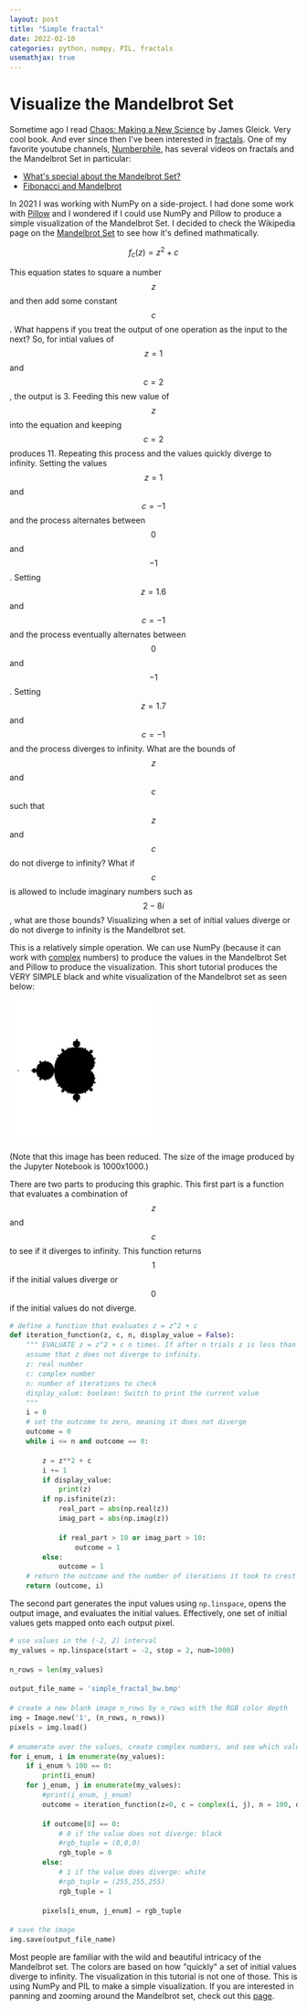 ```yaml
---
layout: post
title: "Simple fractal"
date: 2022-02-10
categories: python, numpy, PIL, fractals
usemathjax: true
---
```


# Visualize the Mandelbrot Set

Sometime ago I read [Chaos: Making a New Science](https://en.wikipedia.org/wiki/Chaos:_Making_a_New_Science) by James Gleick. Very cool book. And ever since then I've been interested in [fractals](https://en.wikipedia.org/wiki/Fractal). One of my favorite youtube channels, [Numberphile](https://www.numberphile.com/), has several videos on fractals and the Mandelbrot Set in particular:
- [What's special about the Mandelbrot Set?](https://www.numberphile.com/videos/whats-special-about-the-mandelbrot-set?rq=mandelbrot)
- [Fibonacci and Mandelbrot](https://www.numberphile.com/videos/fibonacci-and-mandelbrot?rq=mandelbrot)

In 2021 I was working with NumPy on a side-project. I had done some work with [Pillow](https://pillow.readthedocs.io/en/stable/) and I wondered if I could use NumPy and Pillow to produce a simple visualization of the Mandelbrot Set. I decided to check the Wikipedia page on the [Mandelbrot Set](https://en.wikipedia.org/wiki/Mandelbrot_set) to see how it's defined mathmatically.

$$ f_c(z) = z^{2} + c$$

This equation states to square a number $$z$$ and then add some constant $$c$$. What happens if you treat the output of one operation as the input to the next? So, for intial values of $$z = 1$$ and $$c = 2$$, the output is 3. Feeding this new value of $$z$$ into the equation and keeping $$c = 2$$ produces 11. Repeating this process and the values quickly diverge to infinity. Setting the values $$z = 1$$ and $$c = -1$$ and the process alternates between $$0$$ and $$-1$$. Setting $$z = 1.6$$ and $$c = -1$$ and the process eventually alternates between $$0$$ and $$-1$$. Setting $$z = 1.7$$ and $$c = -1$$ and the process diverges to infinity. What are the bounds of $$z$$ and $$c$$ such that $$z$$ and $$c$$ do not diverge to infinity? What if $$c$$ is allowed to include imaginary numbers such as $$2 - 8i$$, what are those bounds? Visualizing when a set of initial values diverge or do not diverge to infinity is the Mandelbrot set.

This is a relatively simple operation. We can use NumPy (because it can work with [complex](https://numpy.org/doc/stable/reference/generated/numpy.imag.html) numbers) to produce the values in the Mandelbrot Set and Pillow to produce the visualization. This short tutorial produces the VERY SIMPLE black and white visualization of the Mandelbrot set as seen below:

<img src="https://raw.githubusercontent.com/mike-babb/simple_fractal/main/simple_fractal_bw.bmp" alt="Mandelbrot Set" width="250"/>

(Note that this image has been reduced. The size of the image produced by the Jupyter Notebook is 1000x1000.)

There are two parts to producing this graphic. This first part is a function that evaluates a combination of $$z$$ and $$c$$ to see if it diverges to infinity. This function returns $$1$$ if the initial values diverge or $$0$$ if the initial values do not diverge.

```python
# define a function that evaluates z = z^2 + c
def iteration_function(z, c, n, display_value = False):    
    """ EVALUATE z = z^2 + c n times. If after n trials z is less than 100, 
    assume that z does not diverge to infinity.
    z: real number
    c: complex number
    n: number of iterations to check
    display_value: boolean: Switch to print the current value
    """
    i = 0
    # set the outcome to zero, meaning it does not diverge
    outcome = 0    
    while i <= n and outcome == 0:        
        
        z = z**2 + c
        i += 1
        if display_value:
            print(z)
        if np.isfinite(z):
            real_part = abs(np.real(z))
            imag_part = abs(np.imag(z))
            
            if real_part > 10 or imag_part > 10:
                outcome = 1            
        else:
            outcome = 1
    # return the outcome and the number of iterations it took to crest 100
    return (outcome, i)          
```

The second part generates the input values using ```np.linspace```, opens the output image, and evaluates the initial values. Effectively, one set of initial values gets mapped onto each output pixel. 

```python
# use values in the (-2, 2) interval
my_values = np.linspace(start = -2, stop = 2, num=1000)

n_rows = len(my_values)

output_file_name = 'simple_fractal_bw.bmp'

# create a new blank image n_rows by n_rows with the RGB color depth
img = Image.new('1', (n_rows, n_rows))
pixels = img.load()

# enumerate over the values, create complex numbers, and see which values diverge to infinity
for i_enum, i in enumerate(my_values):
    if i_enum % 100 == 0:
        print(i_enum)
    for j_enum, j in enumerate(my_values):
        #print(i_enum, j_enum)
        outcome = iteration_function(z=0, c = complex(i, j), n = 100, display_value=False)
        
        if outcome[0] == 0:
            # 0 if the value does not diverge: black
            #rgb_tuple = (0,0,0)
            rgb_tuple = 0
        else:
            # 1 if the value does diverge: white
            #rgb_tuple = (255,255,255)
            rgb_tuple = 1
        
        pixels[i_enum, j_enum] = rgb_tuple

# save the image
img.save(output_file_name)
```

Most people are familiar with the wild and beautiful intricacy of the Mandelbrot set. The colors are based on how "quickly" a set of initial values diverge to infinity. The visualization in this tutorial is not one of those. This is using NumPy and PIL to make a simple visualization. If you are interested in panning and zooming around the Mandelbrot set, check out this [page](https://math.hws.edu/eck/js/mandelbrot/MB.html).














